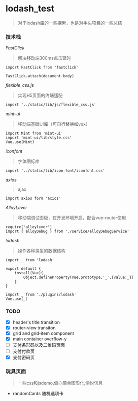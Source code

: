 # lodash_test

> 对于lodash库的一些探索，也是对手头项目的一些总结

### 技术栈
*FastClick*
> 解决移动端300ms点击延时

```
import FastClick from 'fastclick'

FastClick.attach(document.body)
```
*flexible_css.js*
>实现H5页面的终端适配

```
import '../static/lib/js/flexible_css.js'
```

*mint-ui*
>移动端基础UI库（可自行替换如vux）

```
import Mint from 'mint-ui'
import 'mint-ui/lib/style.css'
Vue.use(Mint)
```

*iconfont*
>字体图标库

```
import '../static/lib/icon-font/iconfont.css'
```

*axios*
>ajax
```
import axios form 'axios'
```

*AlloyLever*
>移动端调试面板，在开发环境开启，配合vue-router使用
```
require('alloylever')
import { alloyDebug } from './service/alloyDebugService'
```

*lodash*
>操作各种类型的数据结构
```
import _ from 'lodash'

export default {
	install(Vue){
		Object.defineProperty(Vue.prototype,'_',{value:_})
	}
}

import _ from './plugins/lodash'
Vue.use(_)
```

### TODO

- [X] header's title transition
- [X] router-view transiton
- [X] grid and grid-item component
- [X] main container overflow-y
- [ ] 支付条形码以及二维码页面
- [ ] 支付付款页
- [X] 支付密码页

### 玩具页面
>一些css和jsdemo,偏向简单图形化,愉悦信息

- randomCards 随机选项卡
